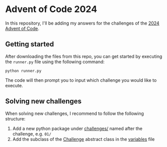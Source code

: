 # Advent of Code 2024
In this repository, I'll be adding my answers for the challenges of the [2024 Advent of Code](https://adventofcode.com/2024).

## Getting started
After downloading the files from this repo, you can get started by executing the `runner.py` file using the following command:
```
python runner.py
```

The code will then prompt you to input which challenge you would like to execute.


## Solving new challenges
When solving new challenges, I recommend to follow the following structure:

1. Add a new python package under [challenges/](challenges/) named after the challenge, e.g. `01/`
2. Add the subclass of the [Challenge](shared/challenge.py) abstract class in the [variables](shared/variables.py) file